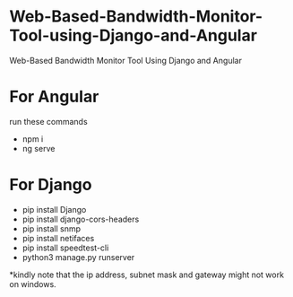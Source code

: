 # Web-Based-Bandwidth-Monitor-Tool-using-Django-and-Angular
Web-Based Bandwidth Monitor Tool Using Django and Angular


# For Angular
run these commands
+ npm i
+ ng serve

# For Django
+ pip install Django
+ pip install django-cors-headers
+ pip install snmp
+ pip install netifaces
+ pip install speedtest-cli
+ python3 manage.py runserver


*kindly note that the ip address, subnet mask and gateway might not work on windows.
